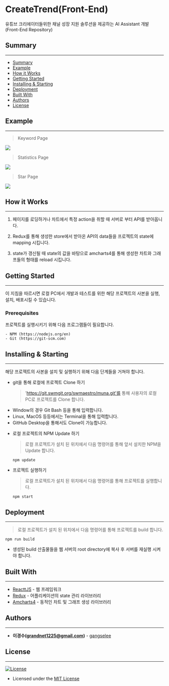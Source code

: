 # CreateTrend(Front-End)

유튜브 크리에이터들위한 채널 성장 지원 솔루션을 제공하는 AI Assistant 개발 (Front-End Repository)

## Summary

---
  - [Summary](#summary)
  - [Example](#example)
  - [How it Works](#how-it-works)
  - [Getting Started](#getting-started)
  - [Installing & Starting](#installing--starting)
  - [Deployment](#deployment)
  - [Built With](#built-with)
  - [Authors](#authors)
  - [License](#license)

## Example

---

> Keyword Page

<p><img src="./src/Asset/keywordScreenShot.png" /></p>

> Statistics Page

<p><img src="./src/Asset/statisticsScreenShot.png" /></p>

> Star Page

<p><img src="./src/Asset/starScreenShot.png" /></p>

## How it Works

---

1. 페이지를 로딩하거나 차트에서 특정 action을 취할 때 서버로 부터 API를 받아옵니다.

2. Redux를 통해 생성한 store에서 받아온 API의 data들을 프로젝트의 state에 mapping 시킵니다.

3. state가 갱신될 때 state의 값을 바탕으로 amcharts4를 통해 생성한 차트와 그래프들의 형태를 reload 시킵니다.

## Getting Started

---

이 지침을 따르시면 로컬 PC에서 개발과 테스트를 위한 해당 프로젝트의 사본을 실행, 설치, 배포시킬 수 있습니다.

### Prerequisites

프로젝트를 실행시키기 위해 다음 프로그램들이 필요합니다.

```
- NPM (https://nodejs.org/en)
- Git (https://git-scm.com)
```

## Installing & Starting

---

해당 프로젝트의 사본을 설치 및 실행하기 위해 다음 단계들을 거쳐야 합니다.

- git을 통해 로컬에 프로젝트 Clone 하기

  > 'https://git.swmgit.org/swmaestro/muna.git'를 통해 사용자의 로컬 PC로 프로젝트를 Clone 합니다.

* Window의 경우 Git Bash 등을 통해 입력합니다.
* Linux, MacOS 등등에서는 Terminal을 통해 입력합니다.
* GitHub Desktop을 통해서도 Clone이 가능합니다.

- 로컬 프로젝트의 NPM Update 하기

  > 로컬 프로젝트가 설치 된 위치에서 다음 명령어를 통해 앞서 설치한 NPM을 Update 합니다.

  ```
  npm update
  ```

- 프로젝트 실행하기
  > 로컬 프로젝트가 설치 된 위치에서 다음 명령어를 통해 프로젝트를 실행합니다.
  ```
  npm start
  ```

## Deployment

---

> 로컬 프로젝트가 설치 된 위치에서 다음 명령어를 통해 프로젝트를 build 합니다.

```
npm run build
```

- 생성된 build 산출물들을 웹 서버의 root directory에 복사 후 서버를 재실행 시켜야 합니다.

## Built With

---

- [ReacttJS](https://ko.reactjs.org/) - 웹 프레임워크
- [Redux](https://redux.js.org/) - 어플리케이션의 state 관리 라이브러리
- [Amcharts4](https://www.amcharts.com/) - 동적인 차트 및 그래프 생성 라이브러리

## Authors

---

- **이경수(grandnet1225@gmail.com)** - [gangselee](https://13.125.91.162/swmaestro/muna)

## License

---

[![License](https://img.shields.io/badge/license-mit-blue)](http://badges.mit-license.org)

- Licensed under the [MIT License](LICENSE)
